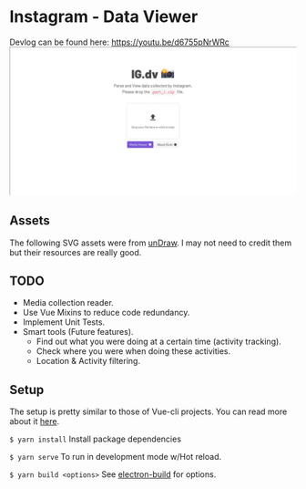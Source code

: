 # Instagram - Data Viewer
Devlog can be found here: https://youtu.be/d6755pNrWRc
<img src="IGdv.png" alt="Banner image"/>

## Assets

The following SVG assets were from [unDraw](https://undraw.co/).
I may not need to credit them but their resources are really good.

## TODO

- Media collection reader.
- Use Vue Mixins to reduce code redundancy.
- Implement Unit Tests.
- Smart tools (Future features).
  - Find out what you were doing at a certain time (activity tracking).
  - Check where you were when doing these activities.
  - Location & Activity filtering.

## Setup
The setup is pretty similar to those of Vue-cli projects.
You can read more about it [here](https://cli.vuejs.org/).

`$ yarn install` Install package dependencies

`$ yarn serve` To run in development mode w/Hot reload.

`$ yarn build <options>` See [electron-build](https://www.electron.build/) for options.
